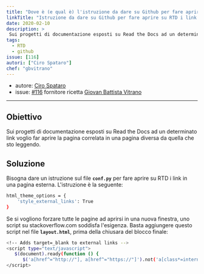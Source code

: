 ```yaml
---
title: "Dove è (e qual è) l'istruzione da dare su Github per fare aprire su RTD i link in una pagina esterna?"
linkTitle: "Istruzione da dare su Github per fare aprire su RTD i link in una pagina esterna"
date: 2020-02-10
description: >
 Sui progetti di documentazione esposti su Read the Docs ad un determinato link voglio far aprire la pagina correlata in una pagina diversa da quella che sto leggendo
tags:
  - RTD
  - github
issue: [116]
autori: ["Ciro Spataro"]
chef: "gbvitrano"
---
```


* autore: [Ciro Spataro](https://twitter.com/cirospat)
* issue: [#116](https://github.com/opendatasicilia/tansignari/issues/116) fornitore ricetta [Giovan Battista Vitrano](https://twitter.com/gbvitrano?lang=it)

---

## Obiettivo

Sui progetti di documentazione esposti su Read the Docs ad un determinato link voglio far aprire la pagina correlata in una pagina diversa da quella che sto leggendo.

## Soluzione

Bisogna dare un istruzione sul file **``conf.py``** per fare aprire su RTD i link in una pagina esterna. L'istruzione è la seguente:

```bash
html_theme_options = {
    'style_external_links': True
}
```

Se si vogliono forzare tutte le pagine ad aprirsi in una nuova finestra, uno script su stackoverflow.com soddisfa l'esigenza. Basta aggiungere questo script nel file **``layout.html``**, prima della chiusara del blocco finale:

```bash
<!-- Adds target=_blank to external links -->
<script type="text/javascript">
   $(document).ready(function () {
      $('a[href^="http://"], a[href^="https://"]').not('a[class*=internal]').attr('target', '_blank'); });
</script>
```
